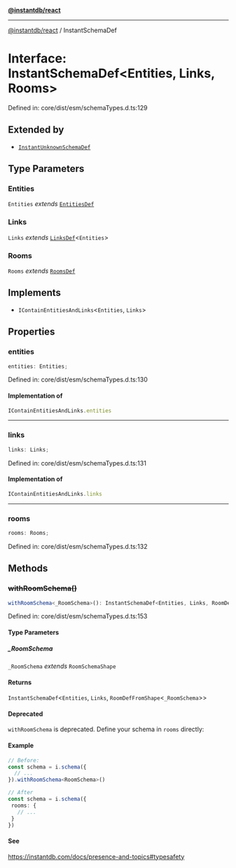 [**@instantdb/react**](../README.md)

***

[@instantdb/react](../packages.md) / InstantSchemaDef

# Interface: InstantSchemaDef\<Entities, Links, Rooms\>

Defined in: core/dist/esm/schemaTypes.d.ts:129

## Extended by

- [`InstantUnknownSchemaDef`](InstantUnknownSchemaDef.md)

## Type Parameters

### Entities

`Entities` *extends* [`EntitiesDef`](../type-aliases/EntitiesDef.md)

### Links

`Links` *extends* [`LinksDef`](../type-aliases/LinksDef.md)\<`Entities`\>

### Rooms

`Rooms` *extends* [`RoomsDef`](RoomsDef.md)

## Implements

- `IContainEntitiesAndLinks`\<`Entities`, `Links`\>

## Properties

### entities

```ts
entities: Entities;
```

Defined in: core/dist/esm/schemaTypes.d.ts:130

#### Implementation of

```ts
IContainEntitiesAndLinks.entities
```

***

### links

```ts
links: Links;
```

Defined in: core/dist/esm/schemaTypes.d.ts:131

#### Implementation of

```ts
IContainEntitiesAndLinks.links
```

***

### rooms

```ts
rooms: Rooms;
```

Defined in: core/dist/esm/schemaTypes.d.ts:132

## Methods

### ~~withRoomSchema()~~

```ts
withRoomSchema<_RoomSchema>(): InstantSchemaDef<Entities, Links, RoomDefFromShape<_RoomSchema>>;
```

Defined in: core/dist/esm/schemaTypes.d.ts:153

#### Type Parameters

##### _RoomSchema

`_RoomSchema` *extends* `RoomSchemaShape`

#### Returns

`InstantSchemaDef`\<`Entities`, `Links`, `RoomDefFromShape`\<`_RoomSchema`\>\>

#### Deprecated

`withRoomSchema` is deprecated. Define your schema in `rooms` directly:

#### Example

```ts
// Before:
const schema = i.schema({
  // ...
}).withRoomSchema<RoomSchema>()

// After
const schema = i.schema({
 rooms: {
   // ...
 }
})
```

#### See

https://instantdb.com/docs/presence-and-topics#typesafety
